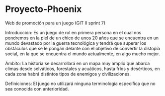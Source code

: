 # Proyecto-Phoenix
Web de promoción para un juego (GIT II sprint 7)

Introducción: Es un juego de rol en primera persona en el cual nos pondremos en la piel de un chico de unos 20 años que se encuentra en un mundo devastado por la guerra tecnológica y tendrá que superar los obstáculos que se le pongan delante con el objetivo de convertir la distopía social, en la que se encuentra el mundo actualmente, en algo mucho mejor.

Ámbito: La historia se desarrollará en un mapa muy amplio que abarca climas desde selváticos, forestales y acuáticos, hasta fríos y desérticos, en cada zona habrá distintos tipos de enemigos y civilizaciones.

Definiciones: El juego no utilizará ninguna terminología específica que no sea conocida con anterioridad.
